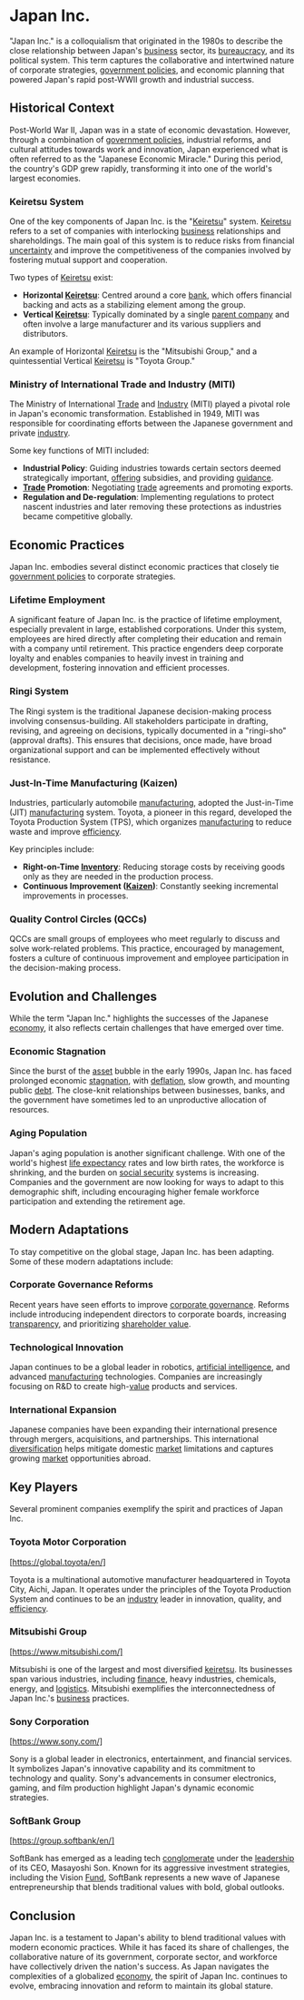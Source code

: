 # Japan Inc.

"Japan Inc." is a colloquialism that originated in the 1980s to describe the close relationship between Japan's [business](../b/business.md) sector, its [bureaucracy](../b/bureaucracy.md), and its political system. This term captures the collaborative and intertwined nature of corporate strategies, [government policies](../g/government_policies_in_trading.md), and economic planning that powered Japan's rapid post-WWII growth and industrial success.

## Historical Context

Post-World War II, Japan was in a state of economic devastation. However, through a combination of [government policies](../g/government_policies_in_trading.md), industrial reforms, and cultural attitudes towards work and innovation, Japan experienced what is often referred to as the "Japanese Economic Miracle." During this period, the country's GDP grew rapidly, transforming it into one of the world's largest economies.

### Keiretsu System

One of the key components of Japan Inc. is the "[Keiretsu](../k/keiretsu.md)" system. [Keiretsu](../k/keiretsu.md) refers to a set of companies with interlocking [business](../b/business.md) relationships and shareholdings. The main goal of this system is to reduce risks from financial [uncertainty](../u/uncertainty_in_trading.md) and improve the competitiveness of the companies involved by fostering mutual support and cooperation.

Two types of [Keiretsu](../k/keiretsu.md) exist:
- **Horizontal [Keiretsu](../k/keiretsu.md)**: Centred around a core [bank](../b/bank.md), which offers financial backing and acts as a stabilizing element among the group.
- **Vertical [Keiretsu](../k/keiretsu.md)**: Typically dominated by a single [parent company](../p/parent_company.md) and often involve a large manufacturer and its various suppliers and distributors.

An example of Horizontal [Keiretsu](../k/keiretsu.md) is the "Mitsubishi Group," and a quintessential Vertical [Keiretsu](../k/keiretsu.md) is "Toyota Group."

### Ministry of International Trade and Industry (MITI)

The Ministry of International [Trade](../t/trade.md) and [Industry](../i/industry.md) (MITI) played a pivotal role in Japan's economic transformation. Established in 1949, MITI was responsible for coordinating efforts between the Japanese government and private [industry](../i/industry.md). 

Some key functions of MITI included:
- **Industrial Policy**: Guiding industries towards certain sectors deemed strategically important, [offering](../o/offering.md) subsidies, and providing [guidance](../g/guidance.md).
- **[Trade](../t/trade.md) Promotion**: Negotiating [trade](../t/trade.md) agreements and promoting exports.
- **Regulation and De-regulation**: Implementing regulations to protect nascent industries and later removing these protections as industries became competitive globally.

## Economic Practices

Japan Inc. embodies several distinct economic practices that closely tie [government policies](../g/government_policies_in_trading.md) to corporate strategies.

### Lifetime Employment

A significant feature of Japan Inc. is the practice of lifetime employment, especially prevalent in large, established corporations. Under this system, employees are hired directly after completing their education and remain with a company until retirement. This practice engenders deep corporate loyalty and enables companies to heavily invest in training and development, fostering innovation and efficient processes.

### Ringi System

The Ringi system is the traditional Japanese decision-making process involving consensus-building. All stakeholders participate in drafting, revising, and agreeing on decisions, typically documented in a "ringi-sho" (approval drafts). This ensures that decisions, once made, have broad organizational support and can be implemented effectively without resistance.

### Just-In-Time Manufacturing (Kaizen)

Industries, particularly automobile [manufacturing](../m/manufacturing.md), adopted the Just-in-Time (JIT) [manufacturing](../m/manufacturing.md) system. Toyota, a pioneer in this regard, developed the Toyota Production System (TPS), which organizes [manufacturing](../m/manufacturing.md) to reduce waste and improve [efficiency](../e/efficiency.md). 

Key principles include:
- **Right-on-Time [Inventory](../i/inventory.md)**: Reducing storage costs by receiving goods only as they are needed in the production process.
- **Continuous Improvement ([Kaizen](../k/kaizen.md))**: Constantly seeking incremental improvements in processes.

### Quality Control Circles (QCCs)

QCCs are small groups of employees who meet regularly to discuss and solve work-related problems. This practice, encouraged by management, fosters a culture of continuous improvement and employee participation in the decision-making process.

## Evolution and Challenges

While the term "Japan Inc." highlights the successes of the Japanese [economy](../e/economy.md), it also reflects certain challenges that have emerged over time.

### Economic Stagnation

Since the burst of the [asset](../a/asset.md) bubble in the early 1990s, Japan Inc. has faced prolonged economic [stagnation](../s/stagnation.md), with [deflation](../d/deflation.md), slow growth, and mounting public [debt](../d/debt.md). The close-knit relationships between businesses, banks, and the government have sometimes led to an unproductive allocation of resources.

### Aging Population

Japan's aging population is another significant challenge. With one of the world's highest [life expectancy](../l/life_expectancy.md) rates and low birth rates, the workforce is shrinking, and the burden on [social security](../s/social_security.md) systems is increasing. Companies and the government are now looking for ways to adapt to this demographic shift, including encouraging higher female workforce participation and extending the retirement age.

## Modern Adaptations

To stay competitive on the global stage, Japan Inc. has been adapting. Some of these modern adaptations include:

### Corporate Governance Reforms

Recent years have seen efforts to improve [corporate governance](../c/corporate_governance.md). Reforms include introducing independent directors to corporate boards, increasing [transparency](../t/transparency.md), and prioritizing [shareholder value](../s/shareholder_value.md).

### Technological Innovation

Japan continues to be a global leader in robotics, [artificial intelligence](../a/artificial_intelligence_in_trading.md), and advanced [manufacturing](../m/manufacturing.md) technologies. Companies are increasingly focusing on R&D to create high-[value](../v/value.md) products and services.

### International Expansion

Japanese companies have been expanding their international presence through mergers, acquisitions, and partnerships. This international [diversification](../d/diversification.md) helps mitigate domestic [market](../m/market.md) limitations and captures growing [market](../m/market.md) opportunities abroad.

## Key Players

Several prominent companies exemplify the spirit and practices of Japan Inc.

### Toyota Motor Corporation
[https://global.toyota/en/]

Toyota is a multinational automotive manufacturer headquartered in Toyota City, Aichi, Japan. It operates under the principles of the Toyota Production System and continues to be an [industry](../i/industry.md) leader in innovation, quality, and [efficiency](../e/efficiency.md).

### Mitsubishi Group
[https://www.mitsubishi.com/]

Mitsubishi is one of the largest and most diversified [keiretsu](../k/keiretsu.md). Its businesses span various industries, including [finance](../f/finance.md), heavy industries, chemicals, energy, and [logistics](../l/logistics.md). Mitsubishi exemplifies the interconnectedness of Japan Inc.'s [business](../b/business.md) practices.

### Sony Corporation
[https://www.sony.com/]

Sony is a global leader in electronics, entertainment, and financial services. It symbolizes Japan's innovative capability and its commitment to technology and quality. Sony's advancements in consumer electronics, gaming, and film production highlight Japan's dynamic economic strategies.

### SoftBank Group
[https://group.softbank/en/]

SoftBank has emerged as a leading tech [conglomerate](../c/conglomerate.md) under the [leadership](../l/leadership.md) of its CEO, Masayoshi Son. Known for its aggressive investment strategies, including the Vision [Fund](../f/fund.md), SoftBank represents a new wave of Japanese entrepreneurship that blends traditional values with bold, global outlooks.

## Conclusion

Japan Inc. is a testament to Japan's ability to blend traditional values with modern economic practices. While it has faced its share of challenges, the collaborative nature of its government, corporate sector, and workforce have collectively driven the nation's success. As Japan navigates the complexities of a globalized [economy](../e/economy.md), the spirit of Japan Inc. continues to evolve, embracing innovation and reform to maintain its global stature.